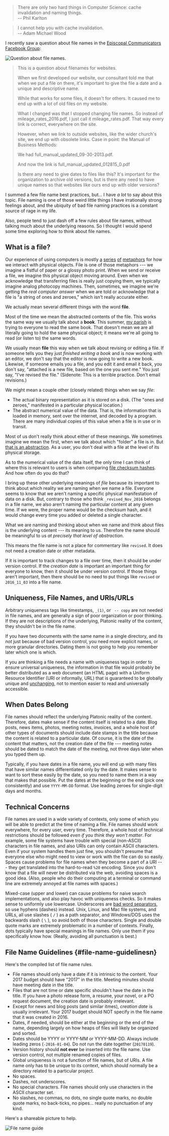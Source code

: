 <!--
.. title: File Names
.. slug: file-names
.. date: 2017-01-20 06:31:12 UTC-08:00
.. tags:
.. category:
.. link:
.. description:
.. type: text
-->

> There are only two hard things in Computer Science: cache invalidation and naming things.  
> -- Phil Karlton

> I cannot help you with cache invalidation.  
> -- Adam Michael Wood

I recently saw a question about file names in the [Episcopal Communicators Facebook Group](https://www.facebook.com/groups/episcopalcommunicators/):

![Question about file names.](/img/filename-question.png)

> This is a question about filenames for websites.
>
> When we first developed our website, our consultant told me that when we put a file on there, it's important to give the file a date and a unique and descriptive name.
>
> While that works for some files, it doesn't for others. It caused me to end up with a lot of old files on my website.
>
> What I changed was that I stopped changing file names. So instead of mileage_rates_2016.pdf, I just call it mileage_rates.pdf. That way every link is correct, everywhere on the site.
>
> However, when we link to outside websites, like the wider church's site, we end up with obsolete links. Case in point: the Manual of Business Methods:
>
> We had full_manual_updated_09-30-2013.pdf.
>
> And now the link is full_manual_updated_012815_0.pdf
>
> Is there any need to give dates to files like this? It's important for the organization to archive old versions, but is there any need to have unique names so that websites like ours end up with older versions?

I summed a few file name best practices, but... I have *a lot* to say about this topic. File naming is one of those weird little things I have irrationally strong feelings about, and the ubiquity of bad file naming practices is a constant source of rage in my life.

<!-- TEASER_END -->

Also, people tend to just dash off a few rules about file names, without talking much about the underlying reasons. So I thought I would spend some time exploring how to think about file names.


## What is a file?

Our experience of using computers is mostly [a](http://www.sciencedirect.com/science/article/pii/S1570868308000463) [series](https://bytebaker.com/2008/12/04/metaphors-in-computer-science/) [of](http://www.cs.utexas.edu/users/EWD/ewd10xx/EWD1036.PDF) [metaphors](http://cargocollective.com/jamesfearon/Metaphors-Abstractions-Humans-and-Computers) for how we interact with physical objects. File is one of those metaphors --- we imagine a fistful of paper or a glossy photo print. When we send or receive a file, we imagine this physical object moving around. Even when we acknowledge that transferring files is really just copying them, we typically imagine analog photocopy machines. Then, sometimes, we imagine we're getting the *real computer answer* when we are told or acknowledge that a file is "a string of ones and zeroes," which isn't really accurate either.

We actually mean several different things with the word **file**.

Most of the time we mean the abstracted contents of the file. This works the same way we usually talk about a **book**. This summer, [my parish](http://www.allsoulsparish.org/) is trying to everyone to read the same book. That doesn't mean we are all literally going to hold the same physical object; it means we're all going to read (or listen to) the same words.

We usually mean **file** this way when we talk about revising or editing a file. If someone tells you they just *finished writing a book* and is now working with an editor, we don't say that the editor is now going to write a new book. Likewise, if someone emails you a file, and you edit it and email it back, you don't say, "attached is a new file, based on the one you sent me." You just say, "I've revised the file." (Sidenote: This is a terrible practice. Don't email revisions.)

We might mean a couple other (closely related) things when we say *file*:

 - The actual binary representation as it is stored on a disk. (The "ones and zeroes," manifested in a particular physical location.)
 - The abstract numerical value of the data. That is, the information that is loaded in memory, sent over the internet, and decoded by a program. There are many individual copies of this value when a file is in use or in transit.

Most of us don't really think about either of these meanings. We sometimes imagine we mean the first, when we talk about which "folder" a file is in. But [that is an abstraction](http://www.bilskiblog.com/blog/2013/09/the-processof-developing-software-typically-involves-the-use-of-abstractions-of-concrete-concepts-to-describe-the-operationsp.html). As a user, you don't deal with a file at the level of its physical storage.

As to the numerical value of the data itself, the only time I can think of where this is relevant to users is when comparing [file checksum hashes](https://en.wikipedia.org/wiki/Checksum). And how often do you do that?

I bring up these other underlying meanings of *file* because its important to think about which reality we are naming when we name a file. Everyone seems to know that we aren't naming a specific physical manifestation of data on a disk. But, contrary to those who think `_revised_Nov_2016` belongs in a file name, we also aren't naming the particular content at any given time. If we were, the proper name would be the checksum hash, and it would change every time you added or deleted a single character.

What we are naming and thinking about when we name and think about files is the underlying content --- its meaning to us.  Therefore the name should be meaningful to us *at precisely that level of abstraction*.

This means the file name is not a place for commentary like `revised`. It does not need a creation date or other metadata.

If it is important to track changes to a file over time, then it should be under version control. If the *creation date* is important an important thing for everyone to know, then it should be under version control. If those things aren't important, then there should be no need to put things like `revised` or `2016_11_03` into a file name.

## Uniqueness, File Names, and URIs/URLs

Arbitrary uniqueness tags like timestamps, `_(1)`, or ` -- copy` are not needed in file names, and are generally a sign of poor organization or poor thinking.  If they are not descriptions of the underlying, Platonic reality of the content, they shouldn't be in the file name.

If you have two documents with the same name in a single directory, and its *not* just because of bad version control, you need more explicit names, or more granular directories. Dating them is not going to help you remember later which one is which.

If you are thinking a file needs a name with uniqueness tags in order to ensure universal uniqueness, the information in that file would probably be better distributed as a web document (an HTML page) with a Uniform Resource Identifier (URI or informally, URL) that is guaranteed to be globally unique and [unchanging](https://www.w3.org/Provider/Style/URI.html), not to mention easier to read and universally accessible.

## When Dates Belong

File names should reflect the underlying Platonic reality of the content. Therefore, dates make sense if the content itself is related to a date. Blog posts, news items, photos, meeting notes, invoices, and a whole host of other types of documents should include date stamps in the title because the content is related to a particular date. Of course, it is the date of the content that matters, not the creation date of the file --- meeting notes should be dated to match the date of the meeting, not three days later when you typed them up.

Typically, if you have dates in a file name, you will end up with many files that have similar names differentiated only by the date. It makes sense to want to sort these easily by the date, so you need to name them in a way that makes that possible. Put the dates at the beginning or the end (pick one consistently) and use `YYYY-MM-DD` format. Use leading zeroes for single-digit days and months.

## Technical Concerns

File names are used in a wide variety of contexts, only some of which you will be able to predict at the time of naming a file. File names should work everywhere, for every user, every time. Therefore, a whole host of technical restrictions should be followed *even if you think they won't matter*. For example, some file systems have trouble with special (non-ASCII) characters in file names, and also URIs can only contain ASCII characters. Even if your system handles them just fine, you shouldn't presume that everyone else who might need to view or work with the file can do so easily. Spaces cause problems for file names when they become a part of a URI --- they get translated into the hard-to-read `%20` encoding. Since you don't know that a file will never be distributed via the web, avoiding spaces is a good idea. (Also, people who do their computing at a terminal or command line are extremely annoyed at file names with spaces.)

Mixed-case (upper and lower) can cause problems for naive search implementations, and also play havoc with uniqueness checks. So it makes sense to uniformly use lowercase. Underscores are [bad word separators](https://blog.codinghorror.com/of-spaces-underscores-and-dashes/), so use hyphens (dashes) instead. Unix, Linux, and Mac file systems, and URLs, all use slashes ( `/` ) as a path separator, and Windows/DOS uses the backwards slash ( `\` ), so avoid both of those characters. Single and double quote marks are extremely problematic in a number of contexts. Finally, dots typically have special meanings in file names. Only use them if you specifically know how. (Really, avoiding all punctuation is best.)

## File Name Guidelines {#file-name-guidelinesn}

Here's the compiled list of file name rules.

 - File names should only have a date if it is intrinsic to the content. Your 2017 budget should have "2017" in the title. Meeting minutes should have meeting date in the title.
 - Files that are not time or date specific shouldn't have the date in the title. If you have a photo release form, a resume, your novel, or a PO request document, the creation date is probably irrelevant.
 - Except for news and blog posts (and similar itmes), *creation date* is usually irrelevant. Your 2017 budget should NOT specify in the file name that it was created in 2016.
 - Dates, if needed, should be either at the beginning or the end of the name, depending largely on how heaps of files will likely be organized and sorted.
 - Dates should be YYYY or YYYY-MM or YYYY-MM-DD. Always include leading zeros (`-2016-01-04`). Do not run the date together (`20170119`).
 - Version history should **not ever** be inserted into the file name. Use version control, not multiple renamed copies of files.
 - Global uniqueness is not a function of file names, but of URIs. A file name only has to be unique to its context, which should normally be a directory related to a particular project.
 - No spaces.
 - Dashes, not underscores.
 - No special characters. File names should only use characters in the ASCII character set.
 - No slashes, no commas, no dots, no single quote marks, no double quote marks, no back-ticks, no pipes... really no punctuation of any kind.

Here's a shareable picture to help.

![File name guide](/img/file-name-guides.png)

